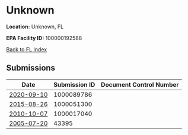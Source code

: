 # Unknown

**Location:** Unknown, FL

**EPA Facility ID:** 100000192588

[Back to FL Index](../../index.md)

## Submissions

| Date | Submission ID | Document Control Number |
|------|--------------|-------------------------|
| [2020-09-10](submissions/1000089786.md) | 1000089786 |  |
| [2015-08-26](submissions/1000051300.md) | 1000051300 |  |
| [2010-10-07](submissions/1000017040.md) | 1000017040 |  |
| [2005-07-20](submissions/43395.md) | 43395 |  |
